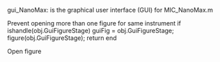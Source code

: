 
gui_NanoMax: is the graphical user interface (GUI) for MIC_NanoMax.m

Prevent opening more than one figure for same instrument
if ishandle(obj.GuiFigureStage)
guiFig = obj.GuiFigureStage;
figure(obj.GuiFigureStage);
return
end

Open figure
